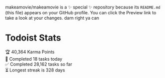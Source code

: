 makeamovie/makeamovie is a ✨ special ✨ repository because its `README.md` (this file) appears on your GitHub profile.
You can click the Preview link to take a look at your changes. darn right ya can

# Todoist Stats

<!-- TODO-IST:START -->
🏆  40,364 Karma Points           
🌸  Completed 18 tasks today           
✅  Completed 28,162 tasks so far           
⏳  Longest streak is 328 days
<!-- TODO-IST:END -->